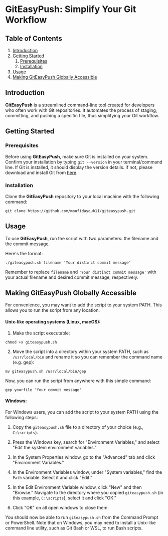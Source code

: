 # GitEasyPush: Simplify Your Git Workflow

## Table of Contents
1. [Introduction](#introduction)
2. [Getting Started](#getting-started)
    1. [Prerequisites](#prerequisites)
    2. [Installation](#installation)
3. [Usage](#usage)
4. [Making GitEasyPush Globally Accessible](#making-giteasypush-globally-accessible)

## Introduction <a name="introduction"></a>
**GitEasyPush** is a streamlined command-line tool created for developers who often work with Git repositories. It automates the process of staging, committing, and pushing a specific file, thus simplifying your Git workflow.

## Getting Started <a name="getting-started"></a>

### Prerequisites <a name="prerequisites"></a>
Before using **GitEasyPush**, make sure Git is installed on your system. Confirm your installation by typing `git --version` in your terminal/command line. If Git is installed, it should display the version details. If not, please download and install Git from [here](https://git-scm.com/downloads).

### Installation <a name="installation"></a>
Clone the **GitEasyPush** repository to your local machine with the following command:

```
git clone https://github.com/moufidayoub11/giteasypush.git
```

## Usage <a name="usage"></a>
To use **GitEasyPush**, run the script with two parameters: the filename and the commit message. 

Here's the format:
```
./giteasypush.sh filename 'Your distinct commit message'
```

Remember to replace `filename` and `'Your distinct commit message'` with your actual filename and desired commit message, respectively.

## Making GitEasyPush Globally Accessible <a name="making-giteasypush-globally-accessible"></a>

For convenience, you may want to add the script to your system PATH. This allows you to run the script from any location.

#### Unix-like operating systems (Linux, macOS):

1. Make the script executable:

```
chmod +x giteasypush.sh
```

2. Move the script into a directory within your system PATH, such as `/usr/local/bin` and rename it so you can remember the command name (e.g. gep):

```
mv giteasypush.sh /usr/local/bin/gep
```

Now, you can run the script from anywhere with this simple command:

```
gep yourfile 'Your commit message'
```

#### Windows:

For Windows users, you can add the script to your system PATH using the following steps:

1. Copy the `giteasypush.sh` file to a directory of your choice (e.g., `C:\scripts`).

2. Press the Windows key, search for "Environment Variables," and select "Edit the system environment variables."

3. In the System Properties window, go to the "Advanced" tab and click "Environment Variables."

4. In the Environment Variables window, under "System variables," find the `Path` variable. Select it and click "Edit."

5. In the Edit Environment Variable window, click "New" and then "Browse." Navigate to the directory where you copied `giteasypush.sh` (in this example, `C:\scripts`), select it and click "OK."

6. Click "OK" on all open windows to close them.

You should now be able to run `giteasypush.sh` from the Command Prompt or PowerShell. Note that on Windows, you may need to install a Unix-like command line utility, such as Git Bash or WSL, to run Bash scripts.
